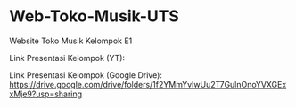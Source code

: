 # Web-Toko-Musik-UTS
Website Toko Musik Kelompok E1

Link Presentasi Kelompok (YT):


Link Presentasi Kelompok (Google Drive):
https://drive.google.com/drive/folders/1f2YMmYvIwUu2T7GulnOnoYVXGExxMje9?usp=sharing
